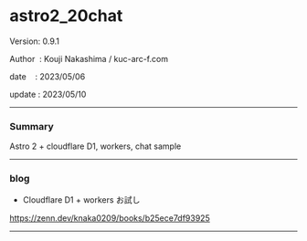 ﻿# astro2_20chat

 Version: 0.9.1

 Author  : Kouji Nakashima / kuc-arc-f.com

 date    : 2023/05/06

 update  : 2023/05/10   

***
### Summary

Astro 2 + cloudflare D1, workers, chat sample

***
### blog 

* Cloudflare D1 + workers お試し

https://zenn.dev/knaka0209/books/b25ece7df93925

***

